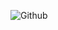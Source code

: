 ![Github](https://github-readme-stats.vercel.app/api?username=InsanePhin&show_icons=true&theme=radical&include_all_commits=true)
